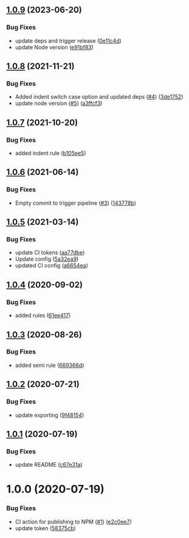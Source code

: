 ## [1.0.9](https://github.com/room-js/eslint-config-ts/compare/v1.0.8...v1.0.9) (2023-06-20)


### Bug Fixes

* update deps and trigger release ([0e11c4d](https://github.com/room-js/eslint-config-ts/commit/0e11c4dfc0128c886ca484250ad4182fb8b19ea7))
* update Node version ([e91bf83](https://github.com/room-js/eslint-config-ts/commit/e91bf83ff7cd15dbc4eded1c4faf2f783ba7f924))

## [1.0.8](https://github.com/room-js/eslint-config-ts/compare/v1.0.7...v1.0.8) (2021-11-21)


### Bug Fixes

* Added indent switch case option and updated deps ([#4](https://github.com/room-js/eslint-config-ts/issues/4)) ([3de1752](https://github.com/room-js/eslint-config-ts/commit/3de1752deef547f3d33ec3fc2f1e6dba8a2d5b88))
* update node version ([#5](https://github.com/room-js/eslint-config-ts/issues/5)) ([a3ffcf3](https://github.com/room-js/eslint-config-ts/commit/a3ffcf3b1612edca853c0ae89ebe7332a63d236c))

## [1.0.7](https://github.com/room-js/eslint-config-ts/compare/v1.0.6...v1.0.7) (2021-10-20)


### Bug Fixes

* added indent rule ([b105ee5](https://github.com/room-js/eslint-config-ts/commit/b105ee530fbab473d56c98c00b3f482223af167b))

## [1.0.6](https://github.com/room-js/eslint-config-ts/compare/v1.0.5...v1.0.6) (2021-06-14)


### Bug Fixes

* Empty commit to trigger pipeline ([#3](https://github.com/room-js/eslint-config-ts/issues/3)) ([143778b](https://github.com/room-js/eslint-config-ts/commit/143778b125c774b02ad4d4bbc3b8cb88c3333884))

## [1.0.5](https://github.com/room-js/eslint-config-ts/compare/v1.0.4...v1.0.5) (2021-03-14)


### Bug Fixes

* update CI tokens ([aa77dbe](https://github.com/room-js/eslint-config-ts/commit/aa77dbe3f191e398d6a78c688dfd11f2a58880de))
* Update config ([5a32ea9](https://github.com/room-js/eslint-config-ts/commit/5a32ea9f1a9b1669f0de1327e5a9438ce7d44c23))
* updated CI config ([a6654ea](https://github.com/room-js/eslint-config-ts/commit/a6654ea8bbd1c48cea0830e52b2e2f7e3964cd53))

## [1.0.4](https://github.com/room-js/eslint-config-ts/compare/v1.0.3...v1.0.4) (2020-09-02)


### Bug Fixes

* added rules ([61ee417](https://github.com/room-js/eslint-config-ts/commit/61ee417794f72a0aeb8beb2ae2ce1cdecda8be98))

## [1.0.3](https://github.com/room-js/eslint-config-ts/compare/v1.0.2...v1.0.3) (2020-08-26)


### Bug Fixes

* added semi rule ([669366d](https://github.com/room-js/eslint-config-ts/commit/669366d384c0788fe8ff5f87cf4f328a8a4dfe13))

## [1.0.2](https://github.com/room-js/eslint-config-ts/compare/v1.0.1...v1.0.2) (2020-07-21)


### Bug Fixes

* update exporting ([9f48154](https://github.com/room-js/eslint-config-ts/commit/9f4815451837dde3af52c3f3006b7d8aaba2f860))

## [1.0.1](https://github.com/room-js/eslint-config-ts/compare/v1.0.0...v1.0.1) (2020-07-19)


### Bug Fixes

* update README ([c67e31a](https://github.com/room-js/eslint-config-ts/commit/c67e31a3b642ba2211d43192dfde2b952fafdf33))

# 1.0.0 (2020-07-19)


### Bug Fixes

* CI action for publishing to NPM ([#1](https://github.com/room-js/eslint-config-ts/issues/1)) ([e2c0ee7](https://github.com/room-js/eslint-config-ts/commit/e2c0ee71216eb1ea2483f21abfcab2c3d3332ae4))
* update token ([58375cb](https://github.com/room-js/eslint-config-ts/commit/58375cb8d658db862a2c594d0d91e9a52286cfff))
